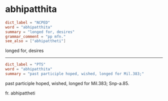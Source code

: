 # abhipatthita

``` toml
dict_label = "NCPED"
word = "abhipatthita"
summary = "longed for, desires"
grammar_comment = "pp mfn."
see_also = ["abhipattheti"]
```

longed for, desires

--------------------

``` toml
dict_label = "PTS"
word = "abhipatthita"
summary = "past participle hoped, wished, longed for Mil.383;"
```

past participle hoped, wished, longed for Mil.383; Snp\-a.85.

fr. abhipattheti

